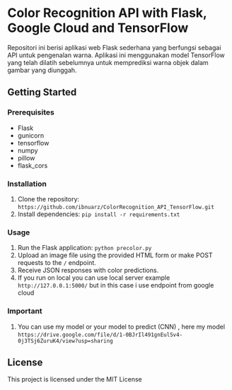 # Color Recognition API with Flask, Google Cloud and TensorFlow

Repositori ini berisi aplikasi web Flask sederhana yang berfungsi sebagai API untuk pengenalan warna. Aplikasi ini menggunakan model TensorFlow yang telah dilatih sebelumnya untuk memprediksi warna objek dalam gambar yang diunggah. 

## Getting Started

### Prerequisites
- Flask
- gunicorn
- tensorflow
- numpy
- pillow
- flask_cors

### Installation
1. Clone the repository: `https://github.com/ibnuarz/ColorRecognition_API_TensorFlow.git`
2. Install dependencies: `pip install -r requirements.txt`

### Usage
1. Run the Flask application: `python precolor.py`
2. Upload an image file using the provided HTML form or make POST requests to the `/` endpoint.
3. Receive JSON responses with color predictions.
4. If you run on local you can use local server example `http://127.0.0.1:5000/` but in this case i use endpoint from google cloud

### Important
1. You can use my model or your model to predict (CNN) , here my model `https://drive.google.com/file/d/1-0BJrIl491gnEulSv4-0j3TSj6ZuruK4/view?usp=sharing`

## License
This project is licensed under the MIT License
